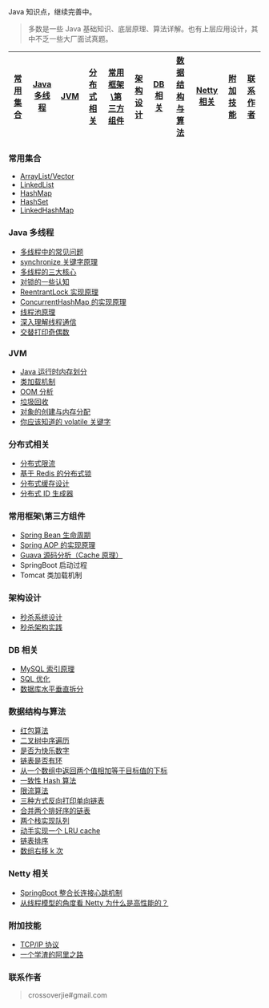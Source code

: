 
Java 知识点，继续完善中。

> 多数是一些 Java 基础知识、底层原理、算法详解。也有上层应用设计，其中不乏一些大厂面试真题。

[常用集合](https://github.com/nekoozero/Java-Interview/blob/master/README.md#%E5%B8%B8%E7%94%A8%E9%9B%86%E5%90%88) | [Java 多线程](https://github.com/nekoozero/Java-Interview/blob/master/README.md#java-%E5%A4%9A%E7%BA%BF%E7%A8%8B) | [JVM](https://github.com/nekoozero/Java-Interview/blob/master/README.md#jvm) | [分布式相关](https://github.com/nekoozero/Java-Interview/blob/master/README.md#%E5%88%86%E5%B8%83%E5%BC%8F%E7%9B%B8%E5%85%B3) |[常用框架\第三方组件](https://github.com/nekoozero/Java-Interview/blob/master/README.md#%E5%B8%B8%E7%94%A8%E6%A1%86%E6%9E%B6%E7%AC%AC%E4%B8%89%E6%96%B9%E7%BB%84%E4%BB%B6)|[架构设计](https://github.com/nekoozero/Java-Interview/blob/master/README.md#%E6%9E%B6%E6%9E%84%E8%AE%BE%E8%AE%A1)|[DB 相关](https://github.com/nekoozero/Java-Interview/blob/master/README.md#db-%E7%9B%B8%E5%85%B3)|[数据结构与算法](https://github.com/nekoozero/Java-Interview/blob/master/README.md#%E6%95%B0%E6%8D%AE%E7%BB%93%E6%9E%84%E4%B8%8E%E7%AE%97%E6%B3%95)|[Netty 相关](https://github.com/nekoozero/Java-Interview#netty-%E7%9B%B8%E5%85%B3)|[附加技能](https://github.com/nekoozero/Java-Interview/blob/master/README.md#%E9%99%84%E5%8A%A0%E6%8A%80%E8%83%BD)|[联系作者](https://github.com/nekoozero/Java-Interview#%E8%81%94%E7%B3%BB%E4%BD%9C%E8%80%85)
---- | --- | --- | ---| ---| ---| ---| ---| ---|---|---



### 常用集合
- [ArrayList/Vector](https://github.com/nekoozero/Java-Interview/blob/master/MD/ArrayList.md)
- [LinkedList](https://github.com/nekoozero/Java-Interview/blob/master/MD/LinkedList.md)
- [HashMap](https://github.com/nekoozero/Java-Interview/blob/master/MD/HashMap.md)
- [HashSet](https://github.com/nekoozero/Java-Interview/blob/master/MD/collection/HashSet.md)
- [LinkedHashMap](https://github.com/nekoozero/Java-Interview/blob/master/MD/collection/LinkedHashMap.md)

### Java 多线程
- [多线程中的常见问题](https://github.com/nekoozero/Java-Interview/blob/master/MD/Thread-common-problem.md)
- [synchronize 关键字原理](https://github.com/nekoozero/Java-Interview/blob/master/MD/Synchronize.md)
- [多线程的三大核心](https://github.com/nekoozero/Java-Interview/blob/master/MD/Threadcore.md)
- [对锁的一些认知](https://github.com/nekoozero/Java-Interview/blob/master/MD/Java-lock.md)
- [ReentrantLock 实现原理 ](https://github.com/nekoozero/Java-Interview/blob/master/MD/ReentrantLock.md)
- [ConcurrentHashMap 的实现原理](https://github.com/nekoozero/Java-Interview/blob/master/MD/ConcurrentHashMap.md)
- [线程池原理](https://github.com/nekoozero/Java-Interview/blob/master/MD/ThreadPoolExecutor.md)
- [深入理解线程通信](https://github.com/nekoozero/Java-Interview/blob/master/MD/concurrent/thread-communication.md)
- [交替打印奇偶数](https://github.com/nekoozero/Java-Interview/blob/master/src/main/java/com/crossoverjie/actual/TwoThread.java)

### JVM
- [Java 运行时内存划分](https://github.com/nekoozero/Java-Interview/blob/master/MD/MemoryAllocation.md)
-  [类加载机制](https://github.com/nekoozero/Java-Interview/blob/master/MD/ClassLoad.md)
-  [OOM 分析](https://github.com/nekoozero/Java-Interview/blob/master/MD/OOM-analysis.md)
- [垃圾回收](https://github.com/nekoozero/Java-Interview/blob/master/MD/GarbageCollection.md)
- [对象的创建与内存分配](https://github.com/nekoozero/Java-Interview/blob/master/MD/newObject.md)
- [你应该知道的 volatile 关键字](https://github.com/nekoozero/Java-Interview/blob/master/MD/concurrent/volatile.md)

### 分布式相关

- [分布式限流](http://nekoozero.top/2018/04/28/sbc/sbc7-Distributed-Limit/)
- [基于 Redis 的分布式锁](http://nekoozero.top/2018/03/29/distributed-lock/distributed-lock-redis/)
- [分布式缓存设计](https://github.com/nekoozero/Java-Interview/blob/master/MD/Cache-design.md)
- [分布式 ID 生成器](https://github.com/nekoozero/Java-Interview/blob/master/MD/ID-generator.md)

### 常用框架\第三方组件

- [Spring Bean 生命周期](https://github.com/nekoozero/Java-Interview/blob/master/MD/spring/spring-bean-lifecycle.md)
- [Spring AOP 的实现原理](https://github.com/nekoozero/Java-Interview/blob/master/MD/SpringAOP.md) 
- [Guava 源码分析（Cache 原理）](https://nekoozero.top/2018/06/13/guava/guava-cache/)
- SpringBoot 启动过程
- Tomcat 类加载机制


### 架构设计
- [秒杀系统设计](https://github.com/nekoozero/Java-Interview/blob/master/MD/Spike.md)
- [秒杀架构实践](http://nekoozero.top/2018/05/07/ssm/SSM18-seconds-kill/)

### DB 相关

- [MySQL 索引原理](https://github.com/nekoozero/Java-Interview/blob/master/MD/mysql/MySQL-Index.md)
- [SQL 优化](https://github.com/nekoozero/Java-Interview/blob/master/MD/mysql/SQL-optimization.md)
- [数据库水平垂直拆分](https://github.com/nekoozero/Java-Interview/blob/master/MD/mysql/DB-split.md)

### 数据结构与算法
- [红包算法](https://github.com/nekoozero/Java-Interview/blob/master/src/main/java/com/nekoozero/red/RedPacket.java)
- [二叉树中序遍历](https://github.com/nekoozero/Java-Interview/blob/master/src/main/java/com/nekoozero/algorithm/BinaryNode.java#L76-L101)
- [是否为快乐数字](https://github.com/nekoozero/Java-Interview/blob/master/src/main/java/com/nekoozero/algorithm/HappyNum.java#L38-L55)
- [链表是否有环](https://github.com/nekoozero/Java-Interview/blob/master/src/main/java/com/nekoozero/algorithm/LinkLoop.java#L32-L59)
- [从一个数组中返回两个值相加等于目标值的下标](https://github.com/nekoozero/Java-Interview/blob/master/src/main/java/com/nekoozero/algorithm/TwoSum.java#L38-L59)
- [一致性 Hash 算法](https://github.com/nekoozero/Java-Interview/blob/master/MD/Consistent-Hash.md)
- [限流算法](https://github.com/nekoozero/Java-Interview/blob/master/MD/Limiting.md)
- [三种方式反向打印单向链表](https://github.com/nekoozero/Java-Interview/blob/master/src/main/java/com/nekoozero/algorithm/ReverseNode.java)
- [合并两个排好序的链表](https://github.com/nekoozero/Java-Interview/blob/master/src/main/java/com/nekoozero/algorithm/MergeTwoSortedLists.java)
- [两个栈实现队列](https://github.com/nekoozero/Java-Interview/blob/master/src/main/java/com/nekoozero/algorithm/TwoStackQueue.java)
- [动手实现一个 LRU cache](http://nekoozero.top/2018/04/07/algorithm/LRU-cache/)
- [链表排序](./src/main/java/com/nekoozero/algorithm/LinkedListMergeSort.java)
- [数组右移 k 次](./src/main/java/com/nekoozero/algorithm/ArrayKShift.java)

### Netty 相关
- [SpringBoot 整合长连接心跳机制](https://nekoozero.top/2018/05/24/netty/Netty(1)TCP-Heartbeat/)
- [从线程模型的角度看 Netty 为什么是高性能的？](https://nekoozero.top/2018/07/04/netty/Netty(2)Thread-model/)

### 附加技能

- [TCP/IP 协议](https://github.com/nekoozero/Java-Interview/blob/master/MD/TCP-IP.md)
- [一个学渣的阿里之路](https://crossoverjie.top/2018/06/21/personal/Interview-experience/)


### 联系作者

> crossoverjie#gmail.com
